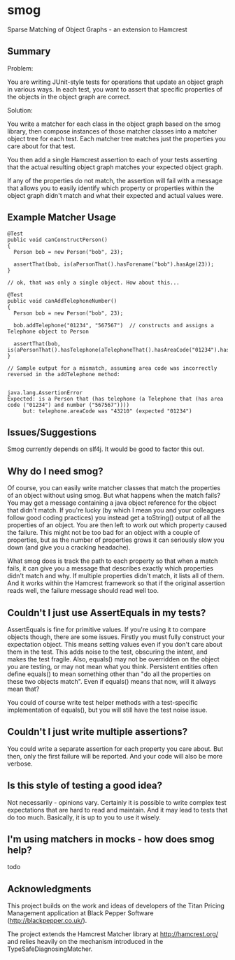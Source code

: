 # smog

Sparse Matching of Object Graphs - an extension to Hamcrest

## Summary

Problem:

You are writing JUnit-style tests for operations that update an object graph in various ways. In each test, you want to assert that specific properties of the objects in the object graph are correct.

Solution:

You write a matcher for each class in the object graph based on the smog library, then compose instances of those matcher classes into a matcher object tree for each test. Each matcher tree matches just the properties you care about for that test.

You then add a single Hamcrest assertion to each of your tests asserting that the actual resulting object graph matches your expected object graph.

If any of the properties do not match, the assertion will fail with a message that allows you to easily identify which property or properties within the object graph didn't match and what their expected and actual values were.

## Example Matcher Usage

```
@Test
public void canConstructPerson()
{
  Person bob = new Person("bob", 23);
  
  assertThat(bob, is(aPersonThat().hasForename("bob").hasAge(23));
}

// ok, that was only a single object. How about this...

@Test
public void canAddTelephoneNumber()
{
  Person bob = new Person("bob", 23);
  
  bob.addTelephone("01234", "567567")  // constructs and assigns a Telephone object to Person
  
  assertThat(bob, is(aPersonThat().hasTelephone(aTelephoneThat().hasAreaCode("01234").hasNumber("567567"))));
}

// Sample output for a mismatch, assuming area code was incorrectly reversed in the addTelephone method:


java.lang.AssertionError
Expected: is a Person that (has telephone (a Telephone that (has area code ("01234") and number ("567567"))))
     but: telephone.areaCode was "43210" (expected "01234")
```
## Issues/Suggestions

Smog currently depends on slf4j. It would be good to factor this out.

## Why do I need smog?

Of course, you can easily write matcher classes that match the properties of an object without using smog. But what happens when the match fails? You may get a message containing a java object reference for the object that didn't match. If you're lucky (by which I mean you and your colleagues follow good coding practices) you instead get a toString() output of all the properties of an object. You are then left to work out which property caused the failure. This might not be too bad for an object with a couple of properties, but as the number of properties grows it can seriously slow you down (and give you a cracking headache).

What smog does is track the path to each property so that when a match fails, it can give you a message that describes exactly which properties didn't match and why. If multiple properties didn't match, it lists all of them. And it works within the Hamcrest framework so that if the original assertion reads well, the failure message should read well too.

## Couldn't I just use AssertEquals in my tests?

AssertEquals is fine for primitive values. If you're using it to compare objects though, there are some issues. Firstly you must fully construct your expectation object. This means setting values even if you don't care about them in the test. This adds noise to the test, obscuring the intent, and makes the test fragile. Also, equals() may not be overridden on the object you are testing, or may not mean what you think. Persistent entities often define equals() to mean something other than "do all the properties on these two objects match". Even if equals() means that now, will it always mean that?

You could of course write test helper methods with a test-specific implementation of equals(), but you will still have the test noise issue.

## Couldn't I just write multiple assertions?

You could write a separate assertion for each property you care about. But then, only the first failure will be reported. And your code will also be more verbose.

## Is this style of testing a good idea?

Not necessarily - opinions vary. Certainly it is possible to write complex test expectations that are hard to read and maintain. And it may lead to tests that do too much. Basically, it is up to you to use it wisely.

## I'm using matchers in mocks - how does smog help?

todo

## Acknowledgments

This project builds on the work and ideas of developers of the Titan Pricing Management application at
Black Pepper Software (http://blackpepper.co.uk/).

The project extends the Hamcrest Matcher library at http://hamcrest.org/ and relies heavily on the mechanism introduced in the TypeSafeDiagnosingMatcher.


